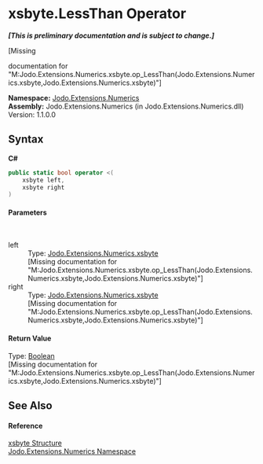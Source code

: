 # xsbyte.LessThan Operator 
 _**\[This is preliminary documentation and is subject to change.\]**_

\[Missing <summary> documentation for "M:Jodo.Extensions.Numerics.xsbyte.op_LessThan(Jodo.Extensions.Numerics.xsbyte,Jodo.Extensions.Numerics.xsbyte)"\]

**Namespace:**&nbsp;<a href="N_Jodo_Extensions_Numerics">Jodo.Extensions.Numerics</a><br />**Assembly:**&nbsp;Jodo.Extensions.Numerics (in Jodo.Extensions.Numerics.dll) Version: 1.1.0.0

## Syntax

**C#**<br />
``` C#
public static bool operator <(
	xsbyte left,
	xsbyte right
)
```


#### Parameters
&nbsp;<dl><dt>left</dt><dd>Type: <a href="T_Jodo_Extensions_Numerics_xsbyte">Jodo.Extensions.Numerics.xsbyte</a><br />\[Missing <param name="left"/> documentation for "M:Jodo.Extensions.Numerics.xsbyte.op_LessThan(Jodo.Extensions.Numerics.xsbyte,Jodo.Extensions.Numerics.xsbyte)"\]</dd><dt>right</dt><dd>Type: <a href="T_Jodo_Extensions_Numerics_xsbyte">Jodo.Extensions.Numerics.xsbyte</a><br />\[Missing <param name="right"/> documentation for "M:Jodo.Extensions.Numerics.xsbyte.op_LessThan(Jodo.Extensions.Numerics.xsbyte,Jodo.Extensions.Numerics.xsbyte)"\]</dd></dl>

#### Return Value
Type: <a href="https://docs.microsoft.com/dotnet/api/system.boolean" target="_blank" rel="noopener noreferrer">Boolean</a><br />\[Missing <returns> documentation for "M:Jodo.Extensions.Numerics.xsbyte.op_LessThan(Jodo.Extensions.Numerics.xsbyte,Jodo.Extensions.Numerics.xsbyte)"\]

## See Also


#### Reference
<a href="T_Jodo_Extensions_Numerics_xsbyte">xsbyte Structure</a><br /><a href="N_Jodo_Extensions_Numerics">Jodo.Extensions.Numerics Namespace</a><br />